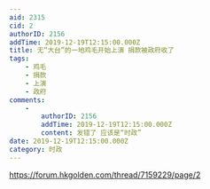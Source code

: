 ```yaml
---
aid: 2315
cid: 2
authorID: 2156
addTime: 2019-12-19T12:15:00.000Z
title: 无“大台”的一地鸡毛开始上演 捐款被政府收了
tags:
    - 鸡毛
    - 捐款
    - 上演
    - 政府
comments:
    -
        authorID: 2156
        addTime: 2019-12-19T12:15:00.000Z
        content: 发错了 应该是“时政”
date: 2019-12-19T12:15:00.000Z
category: 时政
---
```


https://forum.hkgolden.com/thread/7159229/page/2
